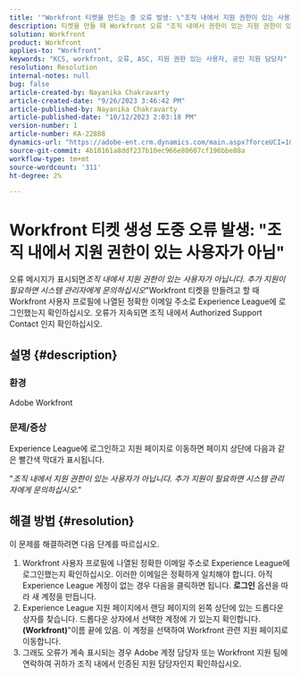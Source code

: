 ```yaml
---
title: '"Workfront 티켓을 만드는 중 오류 발생: \"조직 내에서 지원 권한이 있는 사용자가 아닙니다\"'
description: 티켓을 만들 때 Workfront 오류 "조직 내에서 권한이 있는 지원 권한이 있는 사용자가 아닙니다"를 해결하기 위한 방법을 찾으십시오. 이메일 주소를 확인합니다.
solution: Workfront
product: Workfront
applies-to: "Workfront"
keywords: "KCS, workfront, 오류, ASC, 지원 권한 있는 사용자, 공인 지원 담당자"
resolution: Resolution
internal-notes: null
bug: false
article-created-by: Nayanika Chakravarty
article-created-date: "9/26/2023 3:46:42 PM"
article-published-by: Nayanika Chakravarty
article-published-date: "10/12/2023 2:03:18 PM"
version-number: 1
article-number: KA-22888
dynamics-url: "https://adobe-ent.crm.dynamics.com/main.aspx?forceUCI=1&pagetype=entityrecord&etn=knowledgearticle&id=3170cadd-835c-ee11-be6f-6045bd006149"
source-git-commit: 4b18161a8ddf237b10ec966e80607cf196bbe88a
workflow-type: tm+mt
source-wordcount: '311'
ht-degree: 2%

---
```


# Workfront 티켓 생성 도중 오류 발생: &quot;조직 내에서 지원 권한이 있는 사용자가 아님&quot;


오류 메시지가 표시되면&#x200B;*조직 내에서 지원 권한이 있는 사용자가 아닙니다. 추가 지원이 필요하면 시스템 관리자에게 문의하십시오*&quot;Workfront 티켓을 만들려고 할 때 Workfront 사용자 프로필에 나열된 정확한 이메일 주소로 Experience League에 로그인했는지 확인하십시오. 오류가 지속되면 조직 내에서 Authorized Support Contact 인지 확인하십시오.

## 설명 {#description}


### 환경

Adobe Workfront

### 문제/증상

Experience League에 로그인하고 지원 페이지로 이동하면 페이지 상단에 다음과 같은 빨간색 막대가 표시됩니다.

&quot;*조직 내에서 지원 권한이 있는 사용자가 아닙니다. 추가 지원이 필요하면 시스템 관리자에게 문의하십시오*.&quot;


## 해결 방법 {#resolution}


이 문제를 해결하려면 다음 단계를 따르십시오.

1. Workfront 사용자 프로필에 나열된 정확한 이메일 주소로 Experience League에 로그인했는지 확인하십시오. 이러한 이메일은 정확하게 일치해야 합니다.    아직 Experience League 계정이 없는 경우 다음을 클릭하면 됩니다. <b>로그인</b> 옵션을 따라 새 계정을 만듭니다.
2. Experience League 지원 페이지에서 랜딩 페이지의 왼쪽 상단에 있는 드롭다운 상자를 찾습니다. 드롭다운 상자에서 선택한 계정에 가 있는지 확인합니다.<b>(Workfront)</b>&quot;이름 끝에 있음. 이 계정을 선택하여 Workfront 관련 지원 페이지로 이동합니다.
3. 그래도 오류가 계속 표시되는 경우 Adobe 계정 담당자 또는 Workfront 지원 팀에 연락하여 귀하가 조직 내에서 인증된 지원 담당자인지 확인하십시오.

